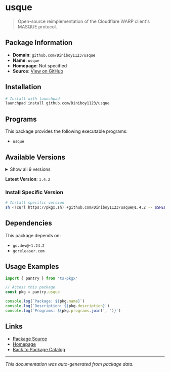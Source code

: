 # usque

> Open-source reimplementation of the Cloudflare WARP client's MASQUE protocol.

## Package Information

- **Domain**: `github.com/Diniboy1123/usque`
- **Name**: `usque`
- **Homepage**: Not specified
- **Source**: [View on GitHub](https://github.com/pkgxdev/pantry/tree/main/projects/github.com/Diniboy1123/usque/package.yml)

## Installation

```bash
# Install with launchpad
launchpad install github.com/Diniboy1123/usque
```

## Programs

This package provides the following executable programs:

- `usque`

## Available Versions

<details>
<summary>Show all 9 versions</summary>

- `1.4.2`, `1.4.1`, `1.4.0`, `1.3.0`, `1.2.1`
- `1.2.0`, `1.1.1`, `1.1.0`, `1.0.4`

</details>

**Latest Version**: `1.4.2`

### Install Specific Version

```bash
# Install specific version
sh <(curl https://pkgx.sh) +github.com/Diniboy1123/usque@1.4.2 -- $SHELL -i
```

## Dependencies

This package depends on:

- `go.dev@~1.24.2`
- `goreleaser.com`

## Usage Examples

```typescript
import { pantry } from 'ts-pkgx'

// Access this package
const pkg = pantry.usque

console.log(`Package: ${pkg.name}`)
console.log(`Description: ${pkg.description}`)
console.log(`Programs: ${pkg.programs.join(', ')}`)
```

## Links

- [Package Source](https://github.com/pkgxdev/pantry/tree/main/projects/github.com/Diniboy1123/usque/package.yml)
- [Homepage](#)
- [Back to Package Catalog](../../../package-catalog.md)

---

*This documentation was auto-generated from package data.*
